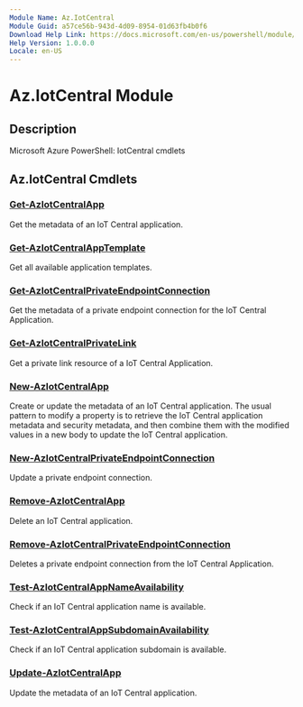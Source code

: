 ```yaml
---
Module Name: Az.IotCentral
Module Guid: a57ce56b-943d-4d09-8954-01d63fb4b0f6
Download Help Link: https://docs.microsoft.com/en-us/powershell/module/az.iotcentral
Help Version: 1.0.0.0
Locale: en-US
---
```


# Az.IotCentral Module
## Description
Microsoft Azure PowerShell: IotCentral cmdlets

## Az.IotCentral Cmdlets
### [Get-AzIotCentralApp](Get-AzIotCentralApp.md)
Get the metadata of an IoT Central application.

### [Get-AzIotCentralAppTemplate](Get-AzIotCentralAppTemplate.md)
Get all available application templates.

### [Get-AzIotCentralPrivateEndpointConnection](Get-AzIotCentralPrivateEndpointConnection.md)
Get the metadata of a private endpoint connection for the IoT Central Application.

### [Get-AzIotCentralPrivateLink](Get-AzIotCentralPrivateLink.md)
Get a private link resource of a IoT Central Application.

### [New-AzIotCentralApp](New-AzIotCentralApp.md)
Create or update the metadata of an IoT Central application.
The usual pattern to modify a property is to retrieve the IoT Central application metadata and security metadata, and then combine them with the modified values in a new body to update the IoT Central application.

### [New-AzIotCentralPrivateEndpointConnection](New-AzIotCentralPrivateEndpointConnection.md)
Update a private endpoint connection.

### [Remove-AzIotCentralApp](Remove-AzIotCentralApp.md)
Delete an IoT Central application.

### [Remove-AzIotCentralPrivateEndpointConnection](Remove-AzIotCentralPrivateEndpointConnection.md)
Deletes a private endpoint connection from the IoT Central Application.

### [Test-AzIotCentralAppNameAvailability](Test-AzIotCentralAppNameAvailability.md)
Check if an IoT Central application name is available.

### [Test-AzIotCentralAppSubdomainAvailability](Test-AzIotCentralAppSubdomainAvailability.md)
Check if an IoT Central application subdomain is available.

### [Update-AzIotCentralApp](Update-AzIotCentralApp.md)
Update the metadata of an IoT Central application.

